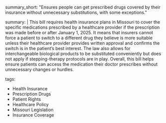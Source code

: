 summary_short: "Ensures people can get prescribed drugs covered by their insurance without unnecessary substitutions, with some exceptions."

summary: |
  This bill requires health insurance plans in Missouri to cover the specific medications prescribed by a healthcare provider if the prescription was made before or after January 1, 2025. It means that insurers cannot force a patient to switch to a different drug they believe is more suitable unless their healthcare provider provides written approval and confirms the switch is in the patient’s best interest. The law also allows for interchangeable biological products to be substituted conveniently but does not apply if stepping-therapy protocols are in play. Overall, this bill helps ensure patients can access the medication their doctor prescribes without unnecessary changes or hurdles.

tags:
  - Health Insurance
  - Prescription Drugs
  - Patient Rights
  - Healthcare Policy
  - Missouri Legislation
  - Insurance Coverage
